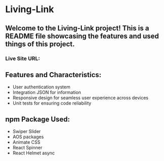 # Living-Link
## Welcome to the Living-Link project! This is a README file showcasing the features and used things of this project.

### Live Site URL: 

## Features and Characteristics:
* User authentication system
* Integration JSON for information
* Responsive design for seamless user experience across devices
* Unit tests for ensuring code reliability

## npm Package Used:
* Swiper Slider
* AOS packages
* Animate CSS 
* React Spinner
* React Helmet async